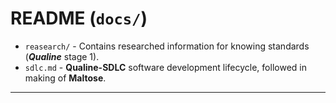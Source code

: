 # README (`docs/`)


- `reasearch/` - Contains researched information for knowing standards (***Qualine*** stage 1).
- `sdlc.md` - **Qualine-SDLC** software development lifecycle, followed in making of **Maltose**.

---
